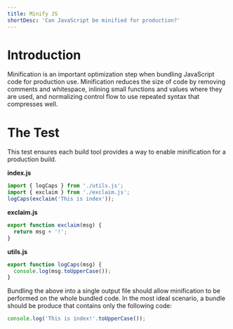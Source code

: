 ```yaml
---
title: Minify JS
shortDesc: 'Can JavaScript be minified for production?'
---
```


# Introduction

Minification is an important optimization step when bundling JavaScript code for production use. Minification reduces the size of code by removing comments and whitespace, inlining small functions and values where they are used, and normalizing control flow to use repeated syntax that compresses well.

# The Test

This test ensures each build tool provides a way to enable minification for a production build.

**index.js**

```js
import { logCaps } from './utils.js';
import { exclaim } from './exclaim.js';
logCaps(exclaim('This is index'));
```

**exclaim.js**

```js
export function exclaim(msg) {
  return msg + '!';
}
```

**utils.js**

```js
export function logCaps(msg) {
  console.log(msg.toUpperCase());
}
```

Bundling the above into a single output file should allow minification to be performed on the whole bundled code. In the most ideal scenario, a bundle should be produce that contains only the following code:

```js
console.log('This is index!'.toUpperCase());
```
